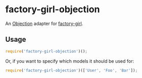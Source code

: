 # factory-girl-objection

An [Objection](http://vincit.github.io/objection.js/) adapter for [factory-girl](https://github.com/aexmachina/factory-girl).

## Usage

```js
require('factory-girl-objection')();
```

Or, if you want to specify which models it should be used for:

```js
require('factory-girl-objection')(['User', 'Foo', 'Bar']);
```